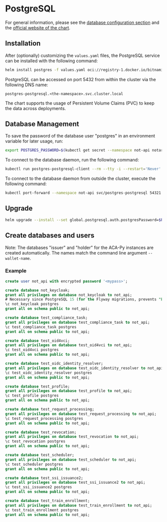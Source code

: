 # PostgreSQL

For general information, please see the [database configuration
section](../../../documentation/admin/database.md) and the [official website of
the chart](https://github.com/bitnami/charts/tree/main/bitnami/postgresql).

## Installation

After (optionally) customizing the `values.yaml` files, the PostgreSQL service
can be installed with the following command:

```bash
helm install postgres -f values.yaml oci://registry-1.docker.io/bitnamicharts/postgresql
```

PostgreSQL can be accessed on port 5432 from within the cluster via the
following DNS name:

`postgres-postgresql.<the-namespace>.svc.cluster.local`

The chart supports the usage of Persistent Volume Claims (PVC) to keep the data
across deployments.

## Database Management

To save the password of the database user "postgres" in an environment variable
for later usage, run:

```bash
export POSTGRES_PASSWORD=$(kubectl get secret --namespace not-api notarization-credentials -o jsonpath="{.data.postgresql-admin-password}" | base64 -d)
```

To connect to the database daemon, run the following command:

```bash
kubectl run postgres-postgresql-client --rm --tty -i --restart='Never' --namespace not-api --image docker.io/bitnami/postgresql:16.2.0-debian-12-r5 --env="PGPASSWORD=$POSTGRES_PASSWORD" --command -- psql --host postgres-postgresql -U postgres -d postgres -p 5432
```

To connect to the database daemon from outside the cluster, execute the following command:

```bash
kubectl port-forward --namespace not-api svc/postgres-postgresql 54321:5432 & psql --host 127.0.0.1 -d postgres -p 5432
```

## Upgrade

```bash
helm upgrade --install --set global.postgresql.auth.postgresPassword=$POSTGRES_PASSWORD postgres -f values.yaml oci://registry-1.docker.io/bitnamicharts/postgresql
```

## Create databases and users

Note: The databases "issuer" and "holder" for the ACA-Py instances are created
automatically. The names match the command line argument `--wallet-name`.

### Example

```sql
create user not_api with encrypted password '<mypass>';

create database not_keycloak;
grant all privileges on database not_keycloak to not_api;
# Necessary since PostgreSQL 15 (for the Flyway migrations, prevents "ERROR: permission denied for schema public"):
\c not_keycloak postgres
grant all on schema public to not_api;

create database test_compliance_task;
grant all privileges on database test_compliance_task to not_api;
\c test_compliance_task postgres
grant all on schema public to not_api;

create database test_oid4vci;
grant all privileges on database test_oid4vci to not_api;
\c test_oid4vci postgres
grant all on schema public to not_api;

create database test_oidc_identity_resolver;
grant all privileges on database test_oidc_identity_resolver to not_api;
\c test_oidc_identity_resolver postgres
grant all on schema public to not_api;

create database test_profile;
grant all privileges on database test_profile to not_api;
\c test_profile postgres
grant all on schema public to not_api;

create database test_request_processing;
grant all privileges on database test_request_processing to not_api;
\c test_request_processing postgres
grant all on schema public to not_api;

create database test_revocation;
grant all privileges on database test_revocation to not_api;
\c test_revocation postgres
grant all on schema public to not_api;

create database test_scheduler;
grant all privileges on database test_scheduler to not_api;
\c test_scheduler postgres
grant all on schema public to not_api;

create database test_ssi_issuance2;
grant all privileges on database test_ssi_issuance2 to not_api;
\c test_ssi_issuance2 postgres
grant all on schema public to not_api;

create database test_train_enrollment;
grant all privileges on database test_train_enrollment to not_api;
\c test_train_enrollment postgres
grant all on schema public to not_api;
```
